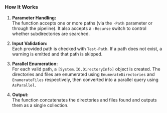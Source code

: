 ### How It Works

1. **Parameter Handling:**  
   The function accepts one or more paths (via the `-Path` parameter or through the pipeline). It also accepts a `-Recurse` switch to control whether subdirectories are searched.

2. **Input Validation:**  
   Each provided path is checked with `Test-Path`. If a path does not exist, a warning is emitted and that path is skipped.

3. **Parallel Enumeration:**  
   For each valid path, a `[System.IO.DirectoryInfo]` object is created. The directories and files are enumerated using `EnumerateDirectories` and `EnumerateFiles` respectively, then converted into a parallel query using `AsParallel`.

4. **Output:**  
   The function concatenates the directories and files found and outputs them as a single collection.
